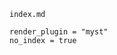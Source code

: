 ```{toctree}
index.md
```

```{autodoc2-object} cq_extrusions.vslot
render_plugin = "myst"
no_index = true
```
